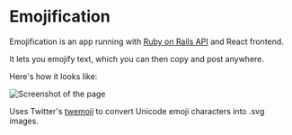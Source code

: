 # Emojification

Emojification is an app running with [Ruby on Rails API](https://github.com/vpukhanov/rails-emojification) and React frontend.

It lets you emojify text, which you can then copy and post anywhere.

Here's how it looks like:

![Screenshot of the page](http://storage4.static.itmages.com/i/17/0827/h_1503837000_3551158_1085b217ef.png)

Uses Twitter's [twemoji](https://github.com/twitter/twemoji) to convert Unicode emoji characters into .svg images.